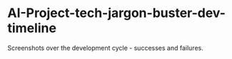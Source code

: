 # AI-Project-tech-jargon-buster-dev-timeline
Screenshots over the development cycle - successes and failures.
